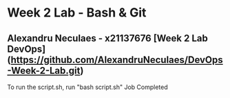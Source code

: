 # Week 2 Lab - Bash & Git
Alexandru Neculaes - x21137676
[Week 2 Lab DevOps] (https://github.com/AlexandruNeculaes/DevOps-Week-2-Lab.git)
---
To run the script.sh, run "bash script.sh"
Job Completed
